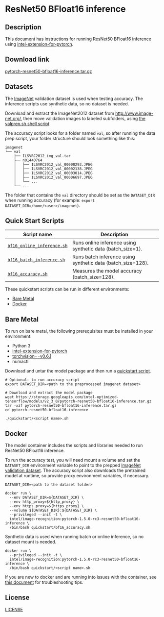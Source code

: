 <!--- 0. Title -->
# ResNet50 BFloat16 inference

<!-- 10. Description -->
## Description

This document has instructions for running ResNet50 BFloat16 inference using
[intel-extension-for-pytorch](https://github.com/intel/intel-extension-for-pytorch).

<!--- 20. Download link -->
## Download link

[pytorch-resnet50-bfloat16-inference.tar.gz](https://storage.googleapis.com/intel-optimized-tensorflow/models/v2_3_0/pytorch-resnet50-bfloat16-inference.tar.gz)

<!--- 30. Datasets -->
## Datasets

The [ImageNet](http://www.image-net.org/) validation dataset is used when
testing accuracy. The inference scripts use synthetic data, so no dataset
is needed.

Download and extract the ImageNet2012 dataset from http://www.image-net.org/,
then move validation images to labeled subfolders, using
[the valprep.sh shell script](https://raw.githubusercontent.com/soumith/imagenetloader.torch/master/valprep.sh)

The accuracy script looks for a folder named `val`, so after running the
data prep script, your folder structure should look something like this:

```
imagenet
└── val
    ├── ILSVRC2012_img_val.tar
    ├── n01440764
    │   ├── ILSVRC2012_val_00000293.JPEG
    │   ├── ILSVRC2012_val_00002138.JPEG
    │   ├── ILSVRC2012_val_00003014.JPEG
    │   ├── ILSVRC2012_val_00006697.JPEG
    │   └── ...
    └── ...
```
The folder that contains the `val` directory should be set as the
`DATASET_DIR` when running accuracy
(for example: `export DATASET_DIR=/home/<user>/imagenet`).

<!--- 40. Quick Start Scripts -->
## Quick Start Scripts

| Script name | Description |
|-------------|-------------|
| [`bf16_online_inference.sh`](bf16_online_inference.sh) | Runs online inference using synthetic data (batch_size=1). |
| [`bf16_batch_inference.sh`](bf16_batch_inference.sh) | Runs batch inference using synthetic data (batch_size=128). |
| [`bf16_accuracy.sh`](bf16_accuracy.sh) | Measures the model accuracy (batch_size=128). |

These quickstart scripts can be run in different environments:
* [Bare Metal](#bare-metal)
* [Docker](#docker)

<!--- 50. Bare Metal -->
## Bare Metal

To run on bare metal, the following prerequisites must be installed in your environment:
* Python 3
* [intel-extension-for-pytorch](https://github.com/intel/intel-extension-for-pytorch)
* [torchvision==v0.6.1](https://github.com/pytorch/vision/tree/v0.6.1)
* numactl

Download and untar the model package and then run a [quickstart script](#quick-start-scripts).

```
# Optional: to run accuracy script
export DATASET_DIR=<path to the preprocessed imagenet dataset>

# Download and extract the model package
wget https://storage.googleapis.com/intel-optimized-tensorflow/models/v2_3_0/pytorch-resnet50-bfloat16-inference.tar.gz
tar -xzf pytorch-resnet50-bfloat16-inference.tar.gz
cd pytorch-resnet50-bfloat16-inference

./quickstart/<script name>.sh
```

<!--- 60. Docker -->
## Docker

The model container includes the scripts and libraries needed to run 
ResNet50 BFloat16 inference.

To run the accuracy test, you will need
mount a volume and set the `DATASET_DIR` environment variable to point
to the prepped [ImageNet validation dataset](#dataset). The accuracy
script also downloads the pretrained model at runtime, so provide proxy
environment variables, if necessary.

```
DATASET_DIR=<path to the dataset folder>

docker run \
  --env DATASET_DIR=${DATASET_DIR} \
  --env http_proxy=${http_proxy} \
  --env https_proxy=${https_proxy} \
  --volume ${DATASET_DIR}:${DATASET_DIR} \
  --privileged --init -t \
  intel/image-recognition:pytorch-1.5.0-rc3-resnet50-bfloat16-inference \
  /bin/bash quickstart/bf16_accuracy.sh
```

Synthetic data is used when running batch or online inference, so no
dataset mount is needed.

```
docker run \
  --privileged --init -t \
  intel/image-recognition:pytorch-1.5.0-rc3-resnet50-bfloat16-inference \
  /bin/bash quickstart/<script name>.sh
```

If you are new to docker and are running into issues with the container,
see [this document](https://github.com/IntelAI/models/tree/master/docs/general/docker.md)
for troubleshooting tips.

<!--- 80. License -->
## License

[LICENSE](/LICENSE)


